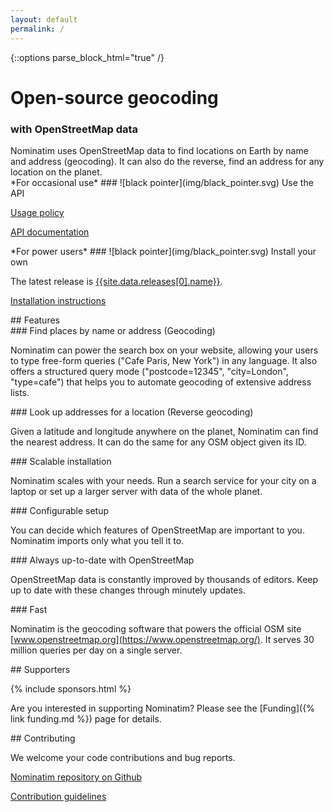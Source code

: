 ```yaml
---
layout: default
permalink: /
---
```


{::options parse_block_html="true" /}

<div class="section title-banner">
<h1>Open-source geocoding</h1>
<h3>with OpenStreetMap data</h3>
</div>

<div class="section description">
Nominatim uses OpenStreetMap data to find locations on Earth by name and
address (geocoding). It can also do the reverse, find an address for any
location on the planet.
</div>

<div class="section download-banner">
<div class="two-column">
<div class="column">
*For occasional use*
### ![black pointer](img/black_pointer.svg) Use the API

[Usage policy](https://operations.osmfoundation.org/policies/nominatim/)

[API documentation](release-docs/develop/api/Overview/)
</div>

<div class="column">
*For power users*
### ![black pointer](img/black_pointer.svg) Install your own

The latest release is [{{site.data.releases[0].name}}](https://www.nominatim.org/release/Nominatim-{{site.data.releases[0].name}}.tar.bz2).

[Installation instructions](release-docs/latest/admin/Installation/)

</div>
</div>
</div>

<div class="section features">
## Features

<div class="two-column">

<div class="featurebox">
### Find places by name or address (Geocoding)

Nominatim can power the search box on your website, allowing your users
to type free-form queries ("Cafe Paris, New York") in any language.
It also offers a structured query mode
("postcode=12345", "city=London", "type=cafe")
that helps you to automate geocoding of extensive address lists.
</div>


<div class="featurebox">
### Look up addresses for a location (Reverse geocoding)

Given a latitude and longitude anywhere on the planet, Nominatim can find the
nearest address. It can do the same for any OSM object
given its ID.
</div>
</div>

<div class="two-column">

<div class="featurebox">
### Scalable installation

Nominatim scales with your needs. Run a search service for your city
on a laptop or set up a larger server with data of the whole planet.
</div>

<div class="featurebox">
### Configurable setup

You can decide which features of OpenStreetMap are important to you.
Nominatim imports only what you tell it to.
</div>
</div>

<div class="two-column">

<div class="featurebox">
### Always up-to-date with OpenStreetMap

OpenStreetMap data is constantly improved by thousands of editors. Keep
up to date with these changes through minutely updates.
</div>

<div class="featurebox">
### Fast

Nominatim is the geocoding software that powers the
official OSM site [www.openstreetmap.org](https://www.openstreetmap.org/). It serves 30 million queries per
day on a single server.


</div>

</div>
</div>

<div class="section supporters">
## Supporters

{% include sponsors.html %}

Are you interested in supporting Nominatim? Please see the [Funding]({% link funding.md %})
page for details.

<div class="section contributing">
## Contributing

We welcome your code contributions and bug reports. 

[Nominatim repository on Github](https://github.com/osm-search/Nominatim)

[Contribution guidelines](https://github.com/osm-search/Nominatim/blob/master/CONTRIBUTING.md)

</div>
